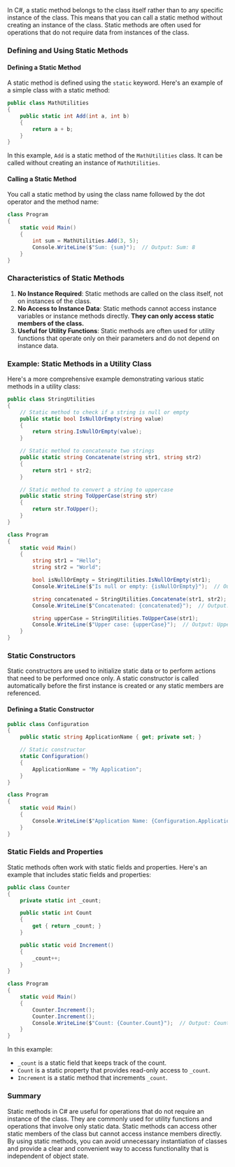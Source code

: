 In C#, a static method belongs to the class itself rather than to any specific instance of the class. This means that you can call a static method without creating an instance of the class. Static methods are often used for operations that do not require data from instances of the class.

### Defining and Using Static Methods

#### Defining a Static Method

A static method is defined using the `static` keyword. Here's an example of a simple class with a static method:

```csharp
public class MathUtilities
{
    public static int Add(int a, int b)
    {
        return a + b;
    }
}
```

In this example, `Add` is a static method of the `MathUtilities` class. It can be called without creating an instance of `MathUtilities`.

#### Calling a Static Method

You call a static method by using the class name followed by the dot operator and the method name:

```csharp
class Program
{
    static void Main()
    {
        int sum = MathUtilities.Add(3, 5);
        Console.WriteLine($"Sum: {sum}");  // Output: Sum: 8
    }
}
```

### Characteristics of Static Methods

1. **No Instance Required**: Static methods are called on the class itself, not on instances of the class.
2. **No Access to Instance Data**: Static methods cannot access instance variables or instance methods directly. **They can only access static members of the class.**
3. **Useful for Utility Functions**: Static methods are often used for utility functions that operate only on their parameters and do not depend on instance data.

### Example: Static Methods in a Utility Class

Here's a more comprehensive example demonstrating various static methods in a utility class:

```csharp
public class StringUtilities
{
    // Static method to check if a string is null or empty
    public static bool IsNullOrEmpty(string value)
    {
        return string.IsNullOrEmpty(value);
    }

    // Static method to concatenate two strings
    public static string Concatenate(string str1, string str2)
    {
        return str1 + str2;
    }

    // Static method to convert a string to uppercase
    public static string ToUpperCase(string str)
    {
        return str.ToUpper();
    }
}

class Program
{
    static void Main()
    {
        string str1 = "Hello";
        string str2 = "World";

        bool isNullOrEmpty = StringUtilities.IsNullOrEmpty(str1);
        Console.WriteLine($"Is null or empty: {isNullOrEmpty}");  // Output: Is null or empty: False

        string concatenated = StringUtilities.Concatenate(str1, str2);
        Console.WriteLine($"Concatenated: {concatenated}");  // Output: Concatenated: HelloWorld

        string upperCase = StringUtilities.ToUpperCase(str1);
        Console.WriteLine($"Upper case: {upperCase}");  // Output: Upper case: HELLO
    }
}
```

### Static Constructors

Static constructors are used to initialize static data or to perform actions that need to be performed once only. A static constructor is called automatically before the first instance is created or any static members are referenced.

#### Defining a Static Constructor

```csharp
public class Configuration
{
    public static string ApplicationName { get; private set; }

    // Static constructor
    static Configuration()
    {
        ApplicationName = "My Application";
    }
}

class Program
{
    static void Main()
    {
        Console.WriteLine($"Application Name: {Configuration.ApplicationName}");  // Output: Application Name: My Application
    }
}
```

### Static Fields and Properties

Static methods often work with static fields and properties. Here's an example that includes static fields and properties:

```csharp
public class Counter
{
    private static int _count;

    public static int Count
    {
        get { return _count; }
    }

    public static void Increment()
    {
        _count++;
    }
}

class Program
{
    static void Main()
    {
        Counter.Increment();
        Counter.Increment();
        Console.WriteLine($"Count: {Counter.Count}");  // Output: Count: 2
    }
}
```

In this example:
- `_count` is a static field that keeps track of the count.
- `Count` is a static property that provides read-only access to `_count`.
- `Increment` is a static method that increments `_count`.

### Summary

Static methods in C# are useful for operations that do not require an instance of the class. They are commonly used for utility functions and operations that involve only static data. Static methods can access other static members of the class but cannot access instance members directly. By using static methods, you can avoid unnecessary instantiation of classes and provide a clear and convenient way to access functionality that is independent of object state.
